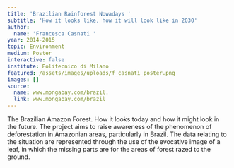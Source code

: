 ```yaml
---
title: 'Brazilian Rainforest Nowadays '
subtitle: 'How it looks like, how it will look like in 2030'
author:
  name: 'Francesca Casnati '
year: 2014-2015
topic: Environment
medium: Poster
interactive: false
institute: Politecnico di Milano
featured: /assets/images/uploads/f_casnati_poster.png
images: []
source:
  name: www.mongabay.com/brazil.
  link: www.mongabay.com/brazil
---
```

The Brazilian Amazon Forest. How it looks today and how it might look in the future.
The project aims to raise awareness of the phenomenon of deforestation in Amazonian areas, particularly in Brazil. The data relating to the situation are represented through the use of the evocative image of a leaf, in which the missing parts are for the areas of forest razed to the ground.
